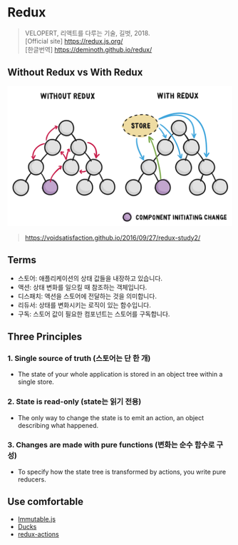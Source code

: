 # Redux
> VELOPERT, 리액트를 다루는 기술, 길벗, 2018. <br>
[Official site] https://redux.js.org/ <br>
[한글번역] https://deminoth.github.io/redux/

## Without Redux vs With Redux
![redux-introduction](images/redux-introduction.svg)
> https://voidsatisfaction.github.io/2016/09/27/redux-study2/


## Terms
- 스토어: 애플리케이션의 상태 값들을 내장하고 있습니다.
- 액션: 상태 변화를 일으킬 때 참조하는 객체입니다.
- 디스패치: 액션을 스토어에 전달하는 것을 의미합니다.
- 리듀서: 상태를 변화시키는 로직이 있는 함수입니다.
- 구독: 스토어 값이 필요한 컴포넌트는 스토어를 구독합니다.

## Three Principles
### 1. Single source of truth (스토어는 단 한 개)
  - The state of your whole application is stored in an object tree within a single store.

### 2. State is read-only (state는 읽기 전용)
  - The only way to change the state is to emit an action, an object describing what happened.

### 3. Changes are made with pure functions (변화는 순수 함수로 구성)
  - To specify how the state tree is transformed by actions, you write pure reducers.

## Use comfortable
- [Immutable.js](https://facebook.github.io/immutable-js/)
- [Ducks](https://github.com/erikras/ducks-modular-redux)
- [redux-actions](https://redux-actions.js.org/)
